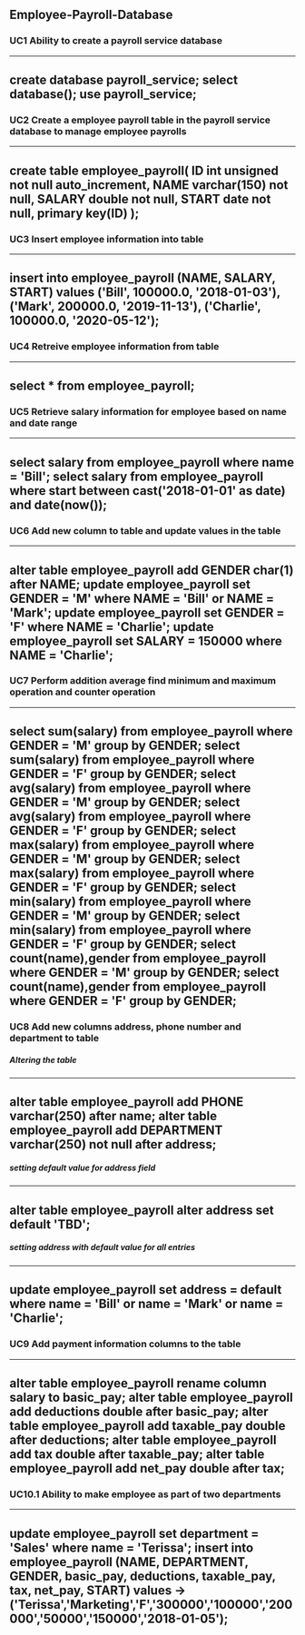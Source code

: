 ## Employee-Payroll-Database 

### UC1 Ability to create a payroll service database
---
create database payroll_service;
select database();
use payroll_service;
---

### UC2 Create a employee payroll table in the payroll service database to manage employee payrolls
---
create table employee_payroll(
	ID int unsigned not null auto_increment,
    	NAME varchar(150) not null,
    	SALARY double not null,
    	START date not null,
    	primary key(ID)
     	);
---
### UC3 Insert employee information into table
---
insert into employee_payroll (NAME, SALARY, START) values 
	('Bill', 100000.0, '2018-01-03'),
	('Mark', 200000.0, '2019-11-13'),
	('Charlie', 100000.0, '2020-05-12');
---
### UC4 Retreive employee information from table
---
select * from employee_payroll;
---
### UC5 Retrieve salary information for employee based on name and date range
---
select salary from employee_payroll where name = 'Bill';
select salary from employee_payroll where
	start between cast('2018-01-01' as date) and date(now());
---
### UC6 Add new column to table and update values in the table
---
alter table employee_payroll
	add GENDER char(1)
	after NAME;
update employee_payroll set GENDER = 'M'
	where NAME = 'Bill' or NAME = 'Mark';
update employee_payroll set GENDER = 'F'
	where NAME = 'Charlie';
update employee_payroll set SALARY = 150000
where NAME = 'Charlie';
---
### UC7 Perform addition average find minimum and maximum operation and counter operation
---
select sum(salary) from employee_payroll
	where GENDER = 'M' group by GENDER;
select sum(salary) from employee_payroll
	where GENDER = 'F' group by GENDER;
select avg(salary) from employee_payroll
	where GENDER = 'M' group by GENDER;
select avg(salary) from employee_payroll
	where GENDER = 'F' group by GENDER;
select max(salary) from employee_payroll
	where GENDER = 'M' group by GENDER;
select max(salary) from employee_payroll
	where GENDER = 'F' group by GENDER;
select min(salary) from employee_payroll
	where GENDER = 'M' group by GENDER;
select min(salary) from employee_payroll
	where GENDER = 'F' group by GENDER;
select count(name),gender from employee_payroll
	where GENDER = 'M' group by GENDER;
select count(name),gender from employee_payroll
	where GENDER = 'F' group by GENDER;
---
### UC8 Add new columns address, phone number and department to table
##### Altering the table
---
alter table employee_payroll add PHONE varchar(250) after name;
alter table employee_payroll add DEPARTMENT varchar(250) not null after address;
---
##### setting default value for address field
---
alter table employee_payroll alter address set default 'TBD';
---
##### setting address with default value for all entries
---
update employee_payroll set address = default where name = 'Bill' or name = 'Mark' or name = 'Charlie';
---
### UC9 Add payment information columns to the table
---
alter table employee_payroll rename column salary to basic_pay;
alter table employee_payroll add deductions double after basic_pay;
alter table employee_payroll add taxable_pay double after deductions;
alter table employee_payroll add tax double after taxable_pay;
alter table employee_payroll add net_pay double after tax;
---
### UC10.1 Ability to make employee as part of two departments
---
update employee_payroll set department = 'Sales' where name = 'Terissa';
insert into employee_payroll (NAME, DEPARTMENT, GENDER, basic_pay, deductions, taxable_pay, tax, net_pay, START) values
    -> ('Terissa','Marketing','F','300000','100000','200000','50000','150000','2018-01-05');
---